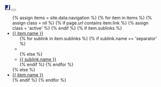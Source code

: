 <nav class="navbar navbar-expand-lg navbar-light bg-light">
	<a class="navbar-brand" href="#"><img class="navbar-logo" src="assets/img/icons/class_icons/ranger.png" /></a>
	<button class="navbar-toggler" type="button" data-toggle="collapse" data-target="#navbarNavDropdown" aria-controls="navbarNavDropdown" aria-expanded="false" aria-label="Toggle navigation">
		<span class="navbar-toggler-icon"></span>
	</button>
	<div class="collapse navbar-collapse" id="navbarNavDropdown">
		<ul class="nav navbar-nav">
			{% assign items = site.data.navigation %}
			{% for item in items %}
				{% assign class = nil %}
				{% if page.url contains item.link %}
					{% assign class = 'active' %}
				{% endif %}
				{% if item.sublinks %}
					<li class="dropdown {{ class }}">
						<a href="{{ site.baseurl }}{{ item.url }}" class="dropdown-toggle" data-toggle="dropdown" role="button" aria-haspopup="true" aria-expanded="false">{{ item.name }} <span class="caret"></span></a>
						<ul class="dropdown-menu">
							{% for sublink in item.sublinks %}
								{% if sublink.name == 'separator' %}
									<li role="separator" class="divider"></li>
								{% else %}
									<li>
										<a href="{{ site.baseurl }}{{ sublink.link }}">{{ sublink.name }}</a>
									</li>
								{% endif %}
							{% endfor %}
						</ul>
					</li>
				{% else %}
					<li class="{{ class }}">
						<a href="{{ site.baseurl }}{{ item.link }}">{{ item.name }}</a>
					</li>
				{% endif %}
			{% endfor %}
		</ul>
	</div>
</nav>